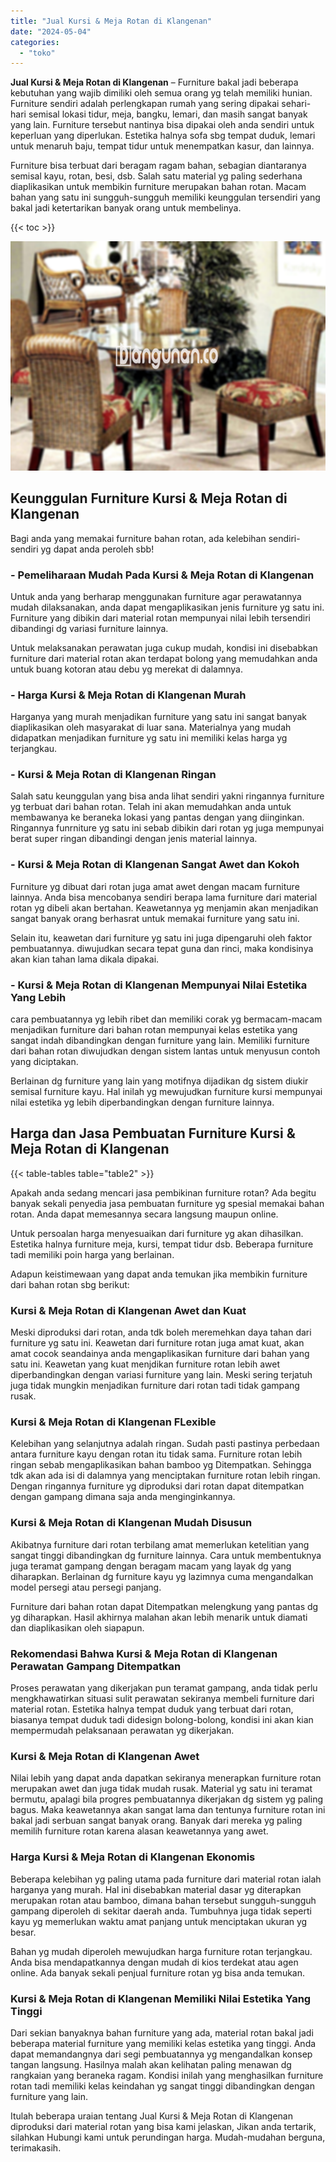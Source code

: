 ```yaml
---
title: "Jual Kursi & Meja Rotan di Klangenan"
date: "2024-05-04"
categories: 
  - "toko"
---
```


**Jual Kursi & Meja Rotan di Klangenan** – Furniture bakal jadi beberapa kebutuhan yang wajib dimiliki oleh semua orang yg telah memiliki hunian. Furniture sendiri adalah perlengkapan rumah yang sering dipakai sehari-hari semisal lokasi tidur, meja, bangku, lemari, dan masih sangat banyak yang lain. Furniture tersebut nantinya bisa dipakai oleh anda sendiri untuk keperluan yang diperlukan. Estetika halnya sofa sbg tempat duduk, lemari untuk menaruh baju, tempat tidur untuk menempatkan kasur, dan lainnya.

Furniture bisa terbuat dari beragam ragam bahan, sebagian diantaranya semisal kayu, rotan, besi, dsb. Salah satu material yg paling sederhana diaplikasikan untuk membikin furniture merupakan bahan rotan. Macam bahan yang satu ini sungguh-sungguh memiliki keunggulan tersendiri yang bakal jadi ketertarikan banyak orang untuk membelinya.

{{< toc >}}

![Jual Kursi & Meja Rotan di Klangenan](/images/kursi-meja-rotan-murah18.png)

## Keunggulan Furniture Kursi & Meja Rotan di Klangenan

Bagi anda yang memakai furniture bahan rotan, ada kelebihan sendiri-sendiri yg dapat anda peroleh sbb!

### \- Pemeliharaan Mudah Pada Kursi & Meja Rotan di Klangenan

Untuk anda yang berharap menggunakan furniture agar perawatannya mudah dilaksanakan, anda dapat mengaplikasikan jenis furniture yg satu ini. Furniture yang dibikin dari material rotan mempunyai nilai lebih tersendiri dibandingi dg variasi furniture lainnya.

Untuk melaksanakan perawatan juga cukup mudah, kondisi ini disebabkan furniture dari material rotan akan terdapat bolong yang memudahkan anda untuk buang kotoran atau debu yg merekat di dalamnya.

### \- Harga Kursi & Meja Rotan di Klangenan Murah

Harganya yang murah menjadikan furniture yang satu ini sangat banyak diaplikasikan oleh masyarakat di luar sana. Materialnya yang mudah didapatkan menjadikan furniture yg satu ini memiliki kelas harga yg terjangkau.

### \- Kursi & Meja Rotan di Klangenan Ringan

Salah satu keunggulan yang bisa anda lihat sendiri yakni ringannya furniture yg terbuat dari bahan rotan. Telah ini akan memudahkan anda untuk membawanya ke beraneka lokasi yang pantas dengan yang diinginkan. Ringannya funrniture yg satu ini sebab dibikin dari rotan yg juga mempunyai berat super ringan dibandingi dengan jenis material lainnya.

### \- Kursi & Meja Rotan di Klangenan Sangat Awet dan Kokoh

Furniture yg dibuat dari rotan juga amat awet dengan macam furniture lainnya. Anda bisa mencobanya sendiri berapa lama furniture dari material rotan yg dibeli akan bertahan. Keawetannya yg menjamin akan menjadikan sangat banyak orang berhasrat untuk memakai furniture yang satu ini.

Selain itu, keawetan dari furniture yg satu ini juga dipengaruhi oleh faktor pembuatannya. diwujudkan secara tepat guna dan rinci, maka kondisinya akan kian tahan lama dikala dipakai.

### \- Kursi & Meja Rotan di Klangenan Mempunyai Nilai Estetika Yang Lebih

cara pembuatannya yg lebih ribet dan memiliki corak yg bermacam-macam menjadikan furniture dari bahan rotan mempunyai kelas estetika yang sangat indah dibandingkan dengan furniture yang lain. Memiliki furniture dari bahan rotan diwujudkan dengan sistem lantas untuk menyusun contoh yang diciptakan.

Berlainan dg furniture yang lain yang motifnya dijadikan dg sistem diukir semisal furniture kayu. Hal inilah yg mewujudkan furniture kursi mempunyai nilai estetika yg lebih diperbandingkan dengan furniture lainnya.

## Harga dan Jasa Pembuatan Furniture Kursi & Meja Rotan di Klangenan

{{< table-tables table="table2" >}}

Apakah anda sedang mencari jasa pembikinan furniture rotan? Ada begitu banyak sekali penyedia jasa pembuatan furniture yg spesial memakai bahan rotan. Anda dapat memesannya secara langsung maupun online.

Untuk persoalan harga menyesuaikan dari furniture yg akan dihasilkan. Estetika halnya furniture meja, kursi, tempat tidur dsb. Beberapa furniture tadi memiliki poin harga yang berlainan.

Adapun keistimewaan yang dapat anda temukan jika membikin furniture dari bahan rotan sbg berikut:

### Kursi & Meja Rotan di Klangenan Awet dan Kuat

Meski diproduksi dari rotan, anda tdk boleh meremehkan daya tahan dari furniture yg satu ini. Keawetan dari furniture rotan juga amat kuat, akan amat cocok seandainya anda mengaplikasikan furniture dari bahan yang satu ini. Keawetan yang kuat menjdikan furniture rotan lebih awet diperbandingkan dengan variasi furniture yang lain. Meski sering terjatuh juga tidak mungkin menjadikan furniture dari rotan tadi tidak gampang rusak.

### Kursi & Meja Rotan di Klangenan FLexible

Kelebihan yang selanjutnya adalah ringan. Sudah pasti pastinya perbedaan antara furniture kayu dengan rotan itu tidak sama. Furniture rotan lebih ringan sebab mengaplikasikan bahan bamboo yg Ditempatkan. Sehingga tdk akan ada isi di dalamnya yang menciptakan furniture rotan lebih ringan. Dengan ringannya furniture yg diproduksi dari rotan dapat ditempatkan dengan gampang dimana saja anda menginginkannya.

### Kursi & Meja Rotan di Klangenan Mudah Disusun

Akibatnya furniture dari rotan terbilang amat memerlukan ketelitian yang sangat tinggi dibandingkan dg furniture lainnya. Cara untuk membentuknya juga teramat gampang dengan beragam macam yang layak dg yang diharapkan. Berlainan dg furniture kayu yg lazimnya cuma mengandalkan model persegi atau persegi panjang.

Furniture dari bahan rotan dapat Ditempatkan melengkung yang pantas dg yg diharapkan. Hasil akhirnya malahan akan lebih menarik untuk diamati dan diaplikasikan oleh siapapun.

### Rekomendasi Bahwa Kursi & Meja Rotan di Klangenan Perawatan Gampang Ditempatkan

Proses perawatan yang dikerjakan pun teramat gampang, anda tidak perlu mengkhawatirkan situasi sulit perawatan sekiranya membeli furniture dari material rotan. Estetika halnya tempat duduk yang terbuat dari rotan, biasanya tempat duduk tadi didesign bolong-bolong, kondisi ini akan kian mempermudah pelaksanaan perawatan yg dikerjakan.

### Kursi & Meja Rotan di Klangenan Awet

Nilai lebih yang dapat anda dapatkan sekiranya menerapkan furniture rotan merupakan awet dan juga tidak mudah rusak. Material yg satu ini teramat bermutu, apalagi bila progres pembuatannya dikerjakan dg sistem yg paling bagus. Maka keawetannya akan sangat lama dan tentunya furniture rotan ini bakal jadi serbuan sangat banyak orang. Banyak dari mereka yg paling memilih furniture rotan karena alasan keawetannya yang awet.

### Harga Kursi & Meja Rotan di Klangenan Ekonomis

Beberapa kelebihan yg paling utama pada furniture dari material rotan ialah harganya yang murah. Hal ini disebabkan material dasar yg diterapkan merupakan rotan atau bamboo, dimana bahan tersebut sungguh-sungguh gampang diperoleh di sekitar daerah anda. Tumbuhnya juga tidak seperti kayu yg memerlukan waktu amat panjang untuk menciptakan ukuran yg besar.

Bahan yg mudah diperoleh mewujudkan harga furniture rotan terjangkau. Anda bisa mendapatkannya dengan mudah di kios terdekat atau agen online. Ada banyak sekali penjual furniture rotan yg bisa anda temukan.

### Kursi & Meja Rotan di Klangenan Memiliki Nilai Estetika Yang Tinggi

Dari sekian banyaknya bahan furniture yang ada, material rotan bakal jadi beberapa material furniture yang memiliki kelas estetika yang tinggi. Anda dapat memandangnya dari segi pembuatannya yg mengandalkan konsep tangan langsung. Hasilnya malah akan kelihatan paling menawan dg rangkaian yang beraneka ragam. Kondisi inilah yang menghasilkan furniture rotan tadi memiliki kelas keindahan yg sangat tinggi dibandingkan dengan furniture yang lain.

Itulah beberapa uraian tentang Jual Kursi & Meja Rotan di Klangenan diproduksi dari material rotan yang bisa kami jelaskan, Jikan anda tertarik, silahkan Hubungi kami untuk perundingan harga. Mudah-mudahan berguna, terimakasih.
